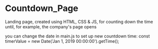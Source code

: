 # Countdown_Page

Landing page, created using HTML, CSS & JS, for counting down the time until, for example, the company's page opens

you can change the date in main.js to set up new countdown time:
const timerValue = new Date('Jan 1, 2019 00:00:00').getTime();
